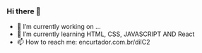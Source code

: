### Hi there 👋



- 🔭 I’m currently working on ...
- 🌱 I’m currently learning HTML, CSS, JAVASCRIPT AND React
- 📫 How to reach me: encurtador.com.br/dilC2

